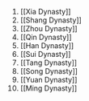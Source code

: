 1. [[Xia Dynasty]]
2. [[Shang Dynasty]]
3. [[Zhou Dynasty]]
4. [[Qin Dynasty]]
5. [[Han Dynasty]]
6. [[Sui Dynasty]]
7. [[Tang Dynasty]]
8. [[Song Dynasty]]
9. [[Yuan Dynasty]]
10. [[Ming Dynasty]]
